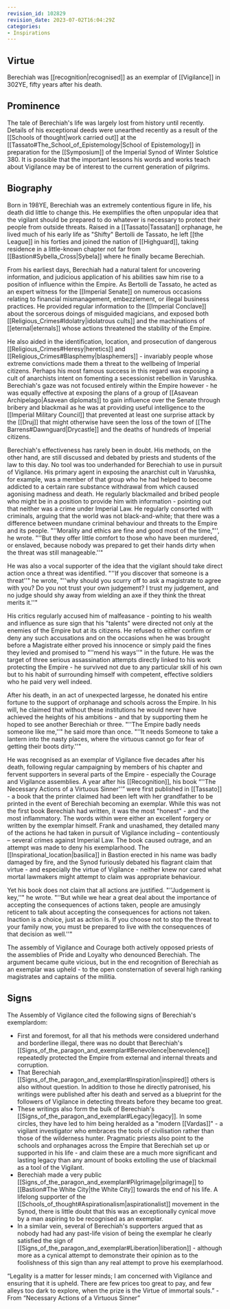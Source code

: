 ```yaml
---
revision_id: 102829
revision_date: 2023-07-02T16:04:29Z
categories:
- Inspirations
---
```



## Virtue
Berechiah was [[recognition|recognised]] as an exemplar of [[Vigilance]] in 302YE, fifty years after his death.

## Prominence
The tale of Berechiah's life was largely lost from history until recently. Details of his exceptional deeds were unearthed recently as a result of the [[Schools of thought|work carried out]] at the [[Tassato#The_School_of_Epistemology|School of Epistemology]] in preparation for the [[Symposium]] of the Imperial Synod of Winter Solstice 380. It is possible that the important lessons his words and works teach about Vigilance may be of interest to the current generation of pilgrims.

## Biography
Born in 198YE, Berechiah was an extremely contentious figure in life, his death did little to change this. He exemplifies the often unpopular idea that the vigilant should be prepared to do whatever is necessary to protect their people from outside threats. Raised in a [[Tassato|Tassatan]] orphanage, he lived much of his early life as "Shifty" Bertolli de Tassato, he left [[the League]] in his forties and joined the nation of [[Highguard]], taking residence in a little-known chapter not far from [[Bastion#Sybella_Cross|Sybela]] where he finally became Berechiah.

From his earliest days, Berechiah had a natural talent for uncovering information, and judicious application of his abilities saw him rise to a position of influence within the Empire. As Bertolli de Tassato, he acted as an expert witness for the [[Imperial Senate]] on numerous occasions relating to financial mismanagement, embezzlement, or illegal business practices. He provided regular information to the [[Imperial Conclave]] about the sorcerous doings of misguided magicians, and exposed both [[Religious_Crimes#Idolatry|idolatrous cults]] and the machinations of [[eternal|eternals]] whose actions threatened the stability of the Empire. 

He also aided in the identification, location, and prosecution of dangerous [[Religious_Crimes#Heresy|heretics]] and [[Religious_Crimes#Blasphemy|blasphemers]] - invariably people whose extreme convictions made them a threat to the wellbeing of Imperial citizens. Perhaps his most famous success in this regard was exposing a cult of anarchists intent on fomenting a secessionist rebellion in Varushka. Berechiah's gaze was not focused entirely within the Empire however - he was equally effective at exposing the plans of a group of [[Asavean Archipelago|Asavean diplomats]] to gain influence over the Senate through bribery and blackmail as he was at providing useful intelligence to the [[Imperial Military Council]] that prevented at least one surprise attack by the [[Druj]] that might otherwise have seen the loss of the town of [[The Barrens#Dawnguard|Drycastle]] and the deaths of hundreds of Imperial citizens.

Berechiah's effectiveness has rarely been in doubt. His methods, on the other hand, are still discussed and debated by priests and students of the law to this day. No tool was too underhanded for Berechiah to use in pursuit of Vigilance. His primary agent in exposing the anarchist cult in Varushka, for example, was a member of that group who he had helped to become addicted to a certain rare substance withdrawal from which caused agonising madness and death. He regularly blackmailed and bribed people who might be in a position to provide him with information - pointing out that neither was a crime under Imperial Law. He regularly consorted with criminals, arguing that the world was not black-and-white; that there was a difference between mundane criminal behaviour and threats to the Empire and its people. "''Morality and ethics are fine and good most of the time,"'', he wrote. "''But they offer little comfort to those who have been murdered, or enslaved, because nobody was prepared to get their hands dirty when the threat was still manageable.''" 

He was also a vocal supporter of the idea that the vigilant should take direct action once a threat was identified. "''If you discover that someone is a threat''" he wrote, "''why should you scurry off to ask a magistrate to agree with you? Do you not trust your own judgement? I trust my judgement, and no judge should shy away from wielding an axe if they think the threat merits it.''" 

His critics regularly accused him of malfeasance - pointing to his wealth and influence as sure sign that his "talents" were directed not only at the enemies of the Empire but at its citizens. He refused to either confirm or deny any such accusations and on the occasions when he was brought before a Magistrate either proved his innocence or simply paid the fines they levied and promised to "''mend his ways''" in the future. He was the target of three serious assassination attempts directly linked to his work protecting the Empire - he survived not due to any particular skill of his own but to his habit of surrounding himself with competent, effective soldiers who he paid very well indeed.

After his death, in an act of unexpected largesse, he donated his entire fortune to the support of orphanage and schools across the Empire. In his will, he claimed that without these institutions he would never have achieved the heights of his ambitions - and that by supporting them he hoped to see another Berechiah or three. "''The Empire badly needs someone like me,''" he said more than once. "''It needs Someone to take a lantern into the nasty places, where the virtuous cannot go for fear of getting their boots dirty.''"

He was recognised as an exemplar of Vigilance five decades after his death, following regular campaigning by members of his chapter and fervent supporters in several parts of the Empire - especially the Courage and Vigilance assemblies. A year after his [[Recognition]], his book “''The Necessary Actions of a Virtuous Sinner''” were first published in [[Tassato]] - a book that the printer claimed had been left with her grandfather to be printed in the event of Berechiah becoming an exemplar. While this was not the first book Berechiah had written, it was the most "honest" - and the most inflammatory. The words within were either an excellent forgery or written by the exemplar himself. Frank and unashamed, they detailed many of the actions he had taken in pursuit of Vigilance including – contentiously – several crimes against Imperial Law. The book caused outrage, and an attempt was made to deny his exemplarhood. The [[Inspirational_location|basilica]] in Bastion erected in his name was badly damaged by fire, and the Synod furiously debated his flagrant claim that virtue - and especially the virtue of Vigilance - neither knew nor cared what mortal lawmakers might attempt to claim was appropriate behaviour.

Yet his book does not claim that all actions are justified. "''Judgement is key,''" he wrote. "''But while we hear a great deal about the importance of accepting the consequences of actions taken, people are amusingly reticent to talk about accepting the consequences for actions not taken. Inaction is a choice, just as action is. If you choose not to stop the threat to your family now, you must be prepared to live with the consequences of that decision as well.''"

The assembly of Vigilance and Courage both actively opposed priests of the assemblies of Pride and Loyalty who denounced Berechiah. The argument became quite vicious, but in the end recognition of Berechiah as an exemplar was upheld - to the open consternation of several high ranking magistrates and captains of the militia.

## Signs
The Assembly of Vigilance cited the following signs of Berechiah's exemplardom:
* First and foremost, for all that his methods were considered underhand and borderline illegal, there was no doubt that Berechiah's [[Signs_of_the_paragon_and_exemplar#Benevolence|benevolence]] repeatedly protected the Empire from external and internal threats and corruption.
* That Berechiah [[Signs_of_the_paragon_and_exemplar#Inspiration|inspired]] others is also without question. In addition to those he directly patronised, his writings were published after his death and served as a blueprint for the followers of Vigilance in detecting threats before they became too great. 
* These writings also form the bulk of Berechiah's [[Signs_of_the_paragon_and_exemplar#Legacy|legacy]]. In some circles, they have led to him being heralded as a "modern [[Vardas]]" - a vigilant investigator who embraces the tools of civilisation rather than those of the wilderness hunter. Pragmatic priests also point to the schools and orphanages across the Empire that Berechiah set up or supported in his life - and claim these are a much more significant and lasting legacy than any amount of books extolling the use of blackmail as a tool of the Vigilant. 
* Berechiah made a very public [[Signs_of_the_paragon_and_exemplar#Pilgrimage|pilgrimage]] to [[Bastion#The White City|the White City]] towards the end of his life. A lifelong supporter of the [[Schools_of_thought#Aspirationalism|aspirationalist]] movement in the Synod, there is little doubt that this was an exceptionally cynical move by a man aspiring to be recognised as an exemplar.
* In a similar vein, several of Berechiah's supporters argued that as nobody had had any past-life vision of being the exemplar he clearly satisfied the sign of [[Signs_of_the_paragon_and_exemplar#Liberation|liberation]] - although more as a cynical attempt to demonstrate their opinion as to the foolishness of this sign than any real attempt to prove his exemplarhood.

“Legality is a matter for lesser minds; I am concerned with Vigilance and ensuring that it is upheld. There are few prices too great to pay, and few alleys too dark to explore, when the prize is the Virtue of immortal souls.” - From “Necessary Actions of a Virtuous Sinner”



